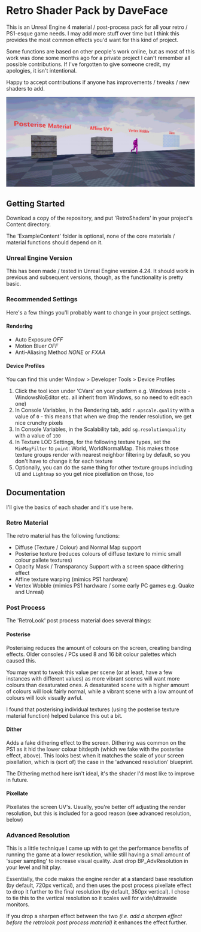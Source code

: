 
# Retro Shader Pack by DaveFace

This is an Unreal Engine 4 material / post-process pack for all your retro / PS1-esque game needs. I may add more stuff over time but I think this provides the most common effects you'd want for this kind of project.

Some functions are based on other people's work online, but as most of this work was done some months ago for a private project I can't remember all possible contributions. If I've forgotten to give someone credit, my apologies, it isn't intentional.

Happy to accept contributions if anyone has improvements / tweaks / new shaders to add.

![](Preview.jpg)

## Getting Started

Download a copy of the repository, and put 'RetroShaders' in your project's Content directory.

The 'ExampleContent' folder is optional, none of the core materials / material functions should depend on it.

### Unreal Engine Version

This has been made / tested in Unreal Engine version 4.24. It should work in previous and subsequent versions, though, as the functionality is pretty basic.

### Recommended Settings

Here's a few things you'll probably want to change in your project settings.

#### Rendering

- Auto Exposure *OFF*
- Motion Bluer *OFF*
- Anti-Aliasing Method *NONE* or *FXAA*

#### Device Profiles
You can find this under Window > Developer Tools > Device Profiles

 1. Click the tool icon under 'CVars' on your platform e.g. Windows (note - WindowsNoEditor etc. all inherit from Windows, so no need to edit each one)
 2. In Console Variables, in the Rendering tab, add `r.upscale.quality` with a value of `0` - this means that when we drop the render resolution, we get nice crunchy pixels
 3. In Console Variables, in the Scalability tab, add `sg.resolutionquality` with a value of `100`
 4. In Texture LOD Settings, for the following texture types, set the `MinMagFilter` to `point`: World, WorldNormalMap. This makes those texture groups render with nearest neighbor filtering by default, so you don't have to change it for each texture
 5. Optionally, you can do the same thing for other texture groups including `UI` and `Lightmap` so you get nice pixellation on those, too

## Documentation

I'll give the basics of each shader and it's use here.

### Retro Material
The retro material has the following functions:

 - Diffuse (Texture / Colour) and Normal Map support
 - Posterise texture (reduces colours of diffuse texture to mimic small colour pallete textures)
 - Opacity Mask / Transparancy Support with a screen space dithering effect
 - Affine texture warping (mimics PS1 hardware)
 - Vertex Wobble (mimics PS1 hardware / some early PC games e.g. Quake and Unreal)

### Post Process
The 'RetroLook' post process material does several things:


#### Posterise
Posterising reduces the amount of colours on the screen, creating banding effects. Older consoles / PCs used 8 and 16 bit colour palettes which caused this.

You may want to tweak this value per scene (or at least, have a few instances with different values) as more vibrant scenes will want more colours than desaturated ones. A desaturated scene with a higher amount of colours will look fairly normal, while a vibrant scene with a low amount of colours will look visually awful.

I found that posterising individual textures (using the posterise texture material function) helped balance this out a bit.

#### Dither
Adds a fake dithering effect to the screen. Dithering was common on the PS1 as it hid the lower colour bitdepth (which we fake with the posterise effect, above). This looks best when it matches the scale of your screen pixellation, which is (sort of) the case in the 'advanced resolution' blueprint.

The Dithering method here isn't ideal, it's the shader I'd most like to improve in future.

#### Pixellate
Pixellates the screen UV's. Usually, you're better off adjusting the render resolution, but this is included for a good reason (see advanced resolution, below)

### Advanced Resolution

This is a little technique I came up with to get the performance benefits of running the game at a lower resolution, while still having a small amount of 'super sampling' to increase visual quality. Just drop BP_AdvResolution in your level and hit play.

Essentially, the code makes the engine render at a standard base resolution (by default, 720px vertical), and then uses the post process pixellate effect to drop it further to the final resolution (by default, 350px vertical). I chose to tie this to the vertical resolution so it scales well for wide/ultrawide monitors.

If you drop a sharpen effect between the two *(i.e. add a sharpen effect before the retrolook post process material)* it enhances the effect further.
